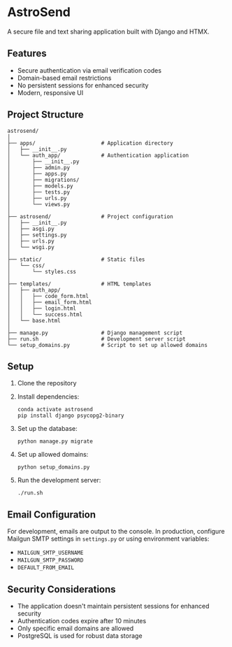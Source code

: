 # AstroSend

A secure file and text sharing application built with Django and HTMX.

## Features

- Secure authentication via email verification codes
- Domain-based email restrictions
- No persistent sessions for enhanced security
- Modern, responsive UI

## Project Structure

```
astrosend/
│
├── apps/                     # Application directory
│   ├── __init__.py
│   └── auth_app/             # Authentication application
│       ├── __init__.py
│       ├── admin.py
│       ├── apps.py
│       ├── migrations/
│       ├── models.py
│       ├── tests.py
│       ├── urls.py
│       └── views.py
│
├── astrosend/                # Project configuration
│   ├── __init__.py
│   ├── asgi.py
│   ├── settings.py
│   ├── urls.py
│   └── wsgi.py
│
├── static/                   # Static files
│   └── css/
│       └── styles.css
│
├── templates/                # HTML templates
│   ├── auth_app/
│   │   ├── code_form.html
│   │   ├── email_form.html
│   │   ├── login.html
│   │   └── success.html
│   └── base.html
│
├── manage.py                 # Django management script
├── run.sh                    # Development server script
└── setup_domains.py          # Script to set up allowed domains
```

## Setup

1. Clone the repository
2. Install dependencies:
   ```
   conda activate astrosend
   pip install django psycopg2-binary
   ```

3. Set up the database:
   ```
   python manage.py migrate
   ```

4. Set up allowed domains:
   ```
   python setup_domains.py
   ```

5. Run the development server:
   ```
   ./run.sh
   ```

## Email Configuration

For development, emails are output to the console. In production, configure Mailgun SMTP settings in `settings.py` or using environment variables:

- `MAILGUN_SMTP_USERNAME`
- `MAILGUN_SMTP_PASSWORD`
- `DEFAULT_FROM_EMAIL`

## Security Considerations

- The application doesn't maintain persistent sessions for enhanced security
- Authentication codes expire after 10 minutes
- Only specific email domains are allowed
- PostgreSQL is used for robust data storage 